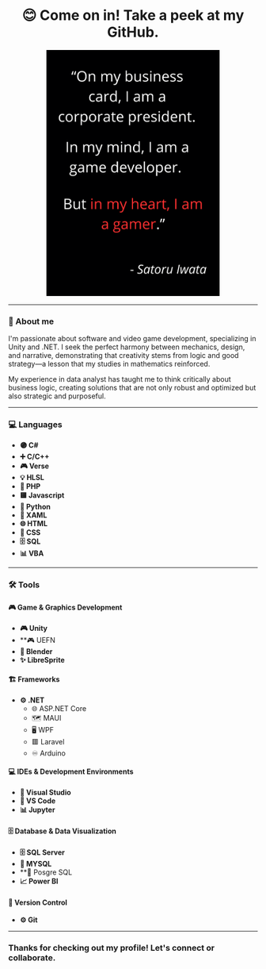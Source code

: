 <div align="center">
  <h1>😊 Come on in! Take a peek at my GitHub.</h1> 
  <img src="SatoruIwata.png" alt="Quote of Satoru Iwata" width="350">
</div>
<!--
**RuuRoger/RuuRoger** is a ✨ _special_ ✨ repository because its `README.md` (this file) appears on your GitHub profile.
-->

---

### 🚀 About me

I'm passionate about software and video game development, specializing in Unity and .NET. I seek the perfect harmony between mechanics, design, and narrative, demonstrating that creativity stems from logic and good strategy—a lesson that my studies in mathematics reinforced.

My experience in data analyst has taught me to think critically about business logic, creating solutions that are not only robust and optimized but also strategic and purposeful.

---

### 💻 Languages

* **🟣 C#**
* **➕ C/C++**
* **🎮 Verse**
* **💡 HLSL**
* **🐘 PHP**
* **🟨 Javascript**
* **🐍 Python**
* **📐 XAML**
* **🌐 HTML**
* **🎨 CSS**
* **🗄️ SQL**
* **📊 VBA**
---

### 🛠️ Tools

#### 🎮 Game & Graphics Development

* **🎮 Unity**
* **🎮 UEFN
* **🎨 Blender**
* **✨ LibreSprite**

#### 🏗️ Frameworks

* **⚙️ .NET**
  * 🌐 ASP.NET Core
  * 🗺️ MAUI
  * 🖥️ WPF
  * 🟥 Laravel
  * ♾️ Arduino

#### 💻 IDEs & Development Environments

* **🚀 Visual Studio**
* **📝 VS Code**
* **📊 Jupyter**

#### 🗄️ Database & Data Visualization

* **🗄️ SQL Server**
* **🐬 MYSQL**
* **🐘 Posgre SQL
* **📈 Power BI**

#### 🔗 Version Control

* **⚙️ Git**

---
### Thanks for checking out my profile! Let's connect or collaborate.
